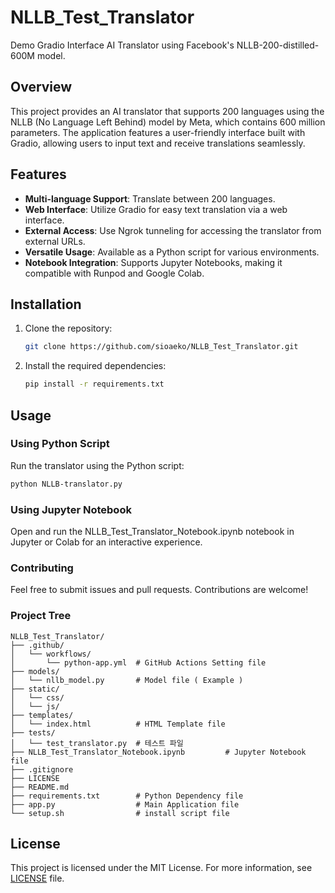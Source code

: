# NLLB_Test_Translator

Demo Gradio Interface AI Translator using Facebook's NLLB-200-distilled-600M model.

## Overview

This project provides an AI translator that supports 200 languages using the NLLB (No Language Left Behind) model by Meta, which contains 600 million parameters. The application features a user-friendly interface built with Gradio, allowing users to input text and receive translations seamlessly.

## Features

- **Multi-language Support**: Translate between 200 languages.
- **Web Interface**: Utilize Gradio for easy text translation via a web interface.
- **External Access**: Use Ngrok tunneling for accessing the translator from external URLs.
- **Versatile Usage**: Available as a Python script for various environments.
- **Notebook Integration**: Supports Jupyter Notebooks, making it compatible with Runpod and Google Colab.

## Installation

1. Clone the repository:
   ```bash
   git clone https://github.com/sioaeko/NLLB_Test_Translator.git

2. Install the required dependencies:
   ```bash
   pip install -r requirements.txt
   ```
## Usage

### Using Python Script

Run the translator using the Python script:

```bash
python NLLB-translator.py
```

### Using Jupyter Notebook

Open and run the NLLB_Test_Translator_Notebook.ipynb notebook in Jupyter or Colab for an interactive experience.

### Contributing

Feel free to submit issues and pull requests. Contributions are welcome!


### Project Tree

```text
NLLB_Test_Translator/
├── .github/
│   └── workflows/
│       └── python-app.yml  # GitHub Actions Setting file
├── models/
│   └── nllb_model.py       # Model file ( Example )
├── static/
│   └── css/
│   └── js/
├── templates/
│   └── index.html          # HTML Template file
├── tests/
│   └── test_translator.py  # 테스트 파일
├── NLLB_Test_Translator_Notebook.ipynb         # Jupyter Notebook file
├── .gitignore
├── LICENSE
├── README.md
├── requirements.txt        # Python Dependency file
├── app.py                  # Main Application file
└── setup.sh                # install script file
```

## License

This project is licensed under the MIT License. For more information, see [LICENSE](https://github.com/sioaeko/OpenVoiceChanger/blob/main/LICENSE) file.


